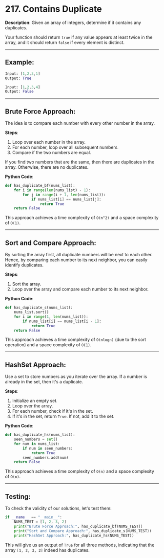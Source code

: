 # 217. Contains Duplicate

**Description**: Given an array of integers, determine if it contains any duplicates.

Your function should return `true` if any value appears at least twice in the array, and it should return `false` if every element is distinct.

---

## Example:

```python
Input: [1,2,3,1]
Output: True
```

```python
Input: [1,2,3,4]
Output: False
```

---

## Brute Force Approach:

The idea is to compare each number with every other number in the array.

**Steps**:

1. Loop over each number in the array.
2. For each number, loop over all subsequent numbers.
3. Compare if the two numbers are equal.

If you find two numbers that are the same, then there are duplicates in the array. Otherwise, there are no duplicates.

**Python Code**:

```python
def has_duplicate_bf(nums_list):
    for i in range(len(nums_list) - 1):
        for j in range(i + 1, len(nums_list)):
            if nums_list[i] == nums_list[j]:
                return True
    return False
```

This approach achieves a time complexity of `O(n^2)` and a space complexity of `O(1)`.

---

## Sort and Compare Approach:

By sorting the array first, all duplicate numbers will be next to each other. Hence, by comparing each number to its next neighbor, you can easily identify duplicates.

**Steps**:

1. Sort the array.
2. Loop over the array and compare each number to its next neighbor.

**Python Code**:

```python
def has_duplicate_s(nums_list):
    nums_list.sort()
    for i in range(1, len(nums_list)):
        if nums_list[i] == nums_list[i - 1]:
            return True
    return False
```

This approach achieves a time complexity of `O(nlogn)` (due to the sort operation) and a space complexity of `O(1)`.

---

## HashSet Approach:

Use a set to store numbers as you iterate over the array. If a number is already in the set, then it's a duplicate.

**Steps**:

1. Initialize an empty set.
2. Loop over the array.
3. For each number, check if it's in the set.
4. If it's in the set, return `True`. If not, add it to the set.

**Python Code**:

```python
def has_duplicate_hs(nums_list):
    seen_numbers = set()
    for num in nums_list:
        if num in seen_numbers:
            return True
        seen_numbers.add(num)
    return False
```

This approach achieves a time complexity of `O(n)` and a space complexity of `O(n)`.

---

## Testing:

To check the validity of our solutions, let's test them:

```python
if __name__ == "__main__":
    NUMS_TEST = [1, 2, 3, 2]
    print("Brute Force Approach:", has_duplicate_bf(NUMS_TEST))
    print("Sort and Compare Approach:", has_duplicate_s(NUMS_TEST))
    print("HashSet Approach:", has_duplicate_hs(NUMS_TEST))
```

This will give us an output of `True` for all three methods, indicating that the array `[1, 2, 3, 2]` indeed has duplicates.